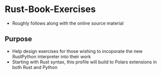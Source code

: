 # Rust-Book-Exercises
- Roughly follows along with the online source material

## Purpose
- Help design exercises for those wishing to incoporate the new RustPython interpreter into their work
- Starting with Rust syntax, this profile will build to Polars extensions in both Rust and Python
